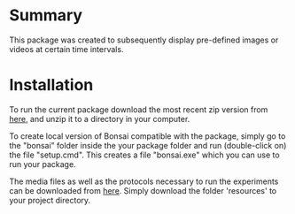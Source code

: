 # Summary
This package was created to subsequently display pre-defined images or videos at certain time intervals.

# Installation

To run the current package download the most recent zip version from [here](https://github.com/fchampalimaud/cf.labs/releases/), and unzip it to a directory in your computer.

To create local version of Bonsai compatible with the package, simply go to the "bonsai" folder inside the your package folder and run (double-click on) the file "setup.cmd". This creates a file "bonsai.exe" which you can use to run your package. 

The media files as well as the protocols necessary to run the experiments can be downloaded from [here](https://drive.google.com/drive/folders/1aLADsfKP51p04kRPCuURHoUFrnCmxjav?usp=sharing). Simply download the folder 'resources' to your project directory.



